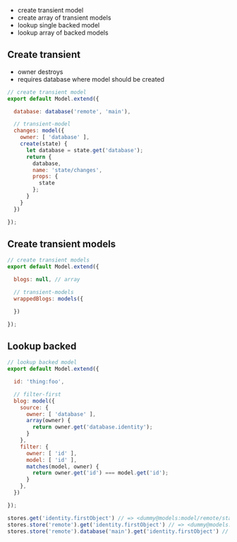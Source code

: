 * create transient model
* create array of transient models
* lookup single backed model
* lookup array of backed models

## Create transient

* owner destroys
* requires database where model should be created

``` javascript
// create transient model
export default Model.extend({

  database: database('remote', 'main'),

  // transient-model
  changes: model({
    owner: [ 'database' ],
    create(state) {
      let database = state.get('database');
      return {
        database,
        name: 'state/changes',
        props: {
          state
        };
      }
    }
  })

});
```

## Create transient models

``` javascript
// create transient models
export default Model.extend({

  blogs: null, // array

  // transient-models
  wrappedBlogs: models({

  })

});
```

## Lookup backed

``` javascript
// lookup backed model
export default Model.extend({

  id: 'thing:foo',

  // filter-first
  blog: model({
    source: {
      owner: [ 'database' ],
      array(owner) {
        return owner.get('database.identity');
      }
    },
    filter: {
      owner: [ 'id' ],
      model: [ 'id' ],
      matches(model, owner) {
        return owner.get('id') === model.get('id');
      }
    },
  })

});
```

``` javascript
stores.get('identity.firstObject') // => <dummy@models:model/remote/state::ember586>
stores.store('remote').get('identity.firstObject') // => <dummy@models:model/remote/state::ember586>
stores.store('remote').database('main').get('identity.firstObject') // => <dummy@models:model/remote/state::ember586>
```
